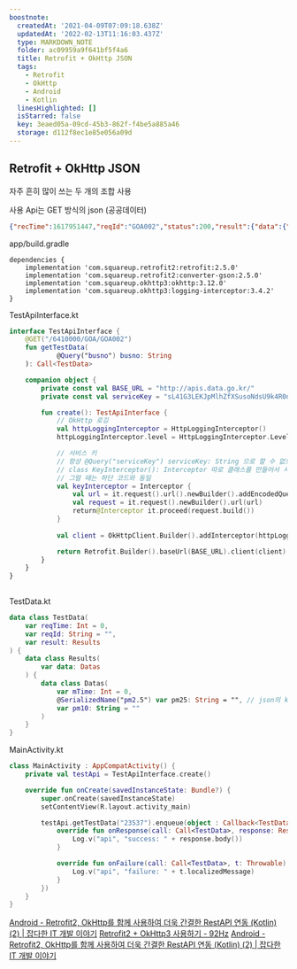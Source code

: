```yaml
---
boostnote:
  createdAt: '2021-04-09T07:09:18.638Z'
  updatedAt: '2022-02-13T11:16:03.437Z'
  type: MARKDOWN_NOTE
  folder: ac09959a9f641bf5f4a6
  title: Retrofit + OkHttp JSON
  tags:
    - Retrofit
    - OkHttp
    - Android
    - Kotlin
  linesHighlighted: []
  isStarred: false
  key: 3eaed05a-09cd-45b3-862f-f4be5a885a46
  storage: d112f8ec1e85e056a09d
---
```


Retrofit + OkHttp JSON
---
자주 흔히 많이 쓰는 두 개의 조합 사용

사용 Api는 GET 방식의 json (공공데이터)
```json
{"recTime":1617951447,"reqId":"GOA002","status":200,"result":{"data":{"mTime":1617983755,"pm2.5":"0","pm10":"0","co":"0.268","so2":"0.001","no2":"0.008","temp":"19.0","hum":"23.6","wd":"NE","ws":"1.3","status":"1"}}}
```

app/build.gradle
```
dependencies {
    implementation 'com.squareup.retrofit2:retrofit:2.5.0'
    implementation 'com.squareup.retrofit2:converter-gson:2.5.0'
    implementation 'com.squareup.okhttp3:okhttp:3.12.0'
    implementation 'com.squareup.okhttp3:logging-interceptor:3.4.2'
}
```

TestApiInterface.kt
```kotlin
interface TestApiInterface {
    @GET("/6410000/GOA/GOA002")
    fun getTestData(
            @Query("busno") busno: String
    ): Call<TestData>

    companion object {
        private const val BASE_URL = "http://apis.data.go.kr/"
        private const val serviceKey = "sL41G3LEKJpMlhZfXSusoNdsU9k4R0ncCw5T8Kp5b6prMBaF8okef2cUhcPaTVS4jXrAihRq6J3%2Bpyj9nNkaZw%3D%3D"

        fun create(): TestApiInterface {
            // OkHttp 로깅
            val httpLoggingInterceptor = HttpLoggingInterceptor()
            httpLoggingInterceptor.level = HttpLoggingInterceptor.Level.BODY

            // 서비스 키
            // 항상 @Query("serviceKey") serviceKey: String 으로 할 수 없으니까
            // class KeyInterceptor(): Interceptor 따로 클래스를 만들어서 사용도 가능
            // 그럴 때는 하단 코드와 동일
            val keyInterceptor = Interceptor {
                val url = it.request().url().newBuilder().addEncodedQueryParameter("serviceKey", serviceKey).build()
                val request = it.request().newBuilder().url(url)
                return@Interceptor it.proceed(request.build())
            }
            
            val client = OkHttpClient.Builder().addInterceptor(httpLoggingInterceptor).addInterceptor(keyInterceptor).build()

            return Retrofit.Builder().baseUrl(BASE_URL).client(client).addConverterFactory(GsonConverterFactory.create()).build().create(TestApiInterface::class.java)
        }
    }
}
   
```

TestData.kt
```kotlin
data class TestData(
    var reqTime: Int = 0,
    var reqId: String = "",
    var result: Results
) {
    data class Results(
        var data: Datas
    ) {
        data class Datas(
            var mTime: Int = 0,
            @SerializedName("pm2.5") var pm25: String = "", // json의 key와 변수 값이 다를 때 @SerializedName(json_key) 사용
            var pm10: String = ""
        )
    }
}
```

MainActivity.kt
```kotlin
class MainActivity : AppCompatActivity() {
    private val testApi = TestApiInterface.create()

    override fun onCreate(savedInstanceState: Bundle?) {
        super.onCreate(savedInstanceState)
        setContentView(R.layout.activity_main)

        testApi.getTestData("23537").enqueue(object : Callback<TestData> {
            override fun onResponse(call: Call<TestData>, response: Response<TestData>) {
                Log.v("api", "success: " + response.body())
            }

            override fun onFailure(call: Call<TestData>, t: Throwable) {
                Log.v("api", "failure: " + t.localizedMessage)
            }
        })
    }
}
```

[Android - Retrofit2, OkHttp를 함께 사용하여 더욱 간결한 RestAPI 연동 (Kotlin) (2) \| 잡다한 IT 개발 이야기](https://hwanine.github.io/android/Retrofit-OkHttp/)
[Retrofit2 + OkHttp3 사용하기 - 92Hz](https://jongmin92.github.io/2018/01/29/Programming/android-retrofit2-okhttp3/)
[Android - Retrofit2, OkHttp를 함께 사용하여 더욱 간결한 RestAPI 연동 (Kotlin) (2) \| 잡다한 IT 개발 이야기](https://hwanine.github.io/android/Retrofit-OkHttp/)